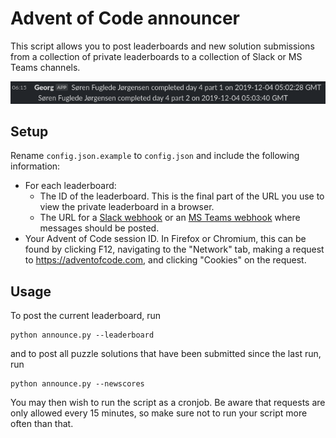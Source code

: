 # Advent of Code announcer

This script allows you to post leaderboards and new solution submissions from a collection of private leaderboards to a collection of Slack or MS Teams channels.

![Example of post](post-example.png)

## Setup

Rename `config.json.example` to `config.json` and include the following information:

* For each leaderboard:
  * The ID of the leaderboard. This is the final part of the URL you use to view the private leaderboard in a browser.
  * The URL for a [Slack webhook](https://api.slack.com/messaging/webhooks) or an [MS Teams webhook](https://docs.microsoft.com/en-us/microsoftteams/platform/webhooks-and-connectors/how-to/add-incoming-webhook) where messages should be posted.
* Your Advent of Code session ID. In Firefox or Chromium, this can be found by clicking F12, navigating to the "Network" tab, making a request to https://adventofcode.com, and clicking "Cookies" on the request.

## Usage

To post the current leaderboard, run

    python announce.py --leaderboard

and to post all puzzle solutions that have been submitted since the last run, run

    python announce.py --newscores

You may then wish to run the script as a cronjob. Be aware that requests are only allowed every 15 minutes, so make sure not to run your script more often than that.
